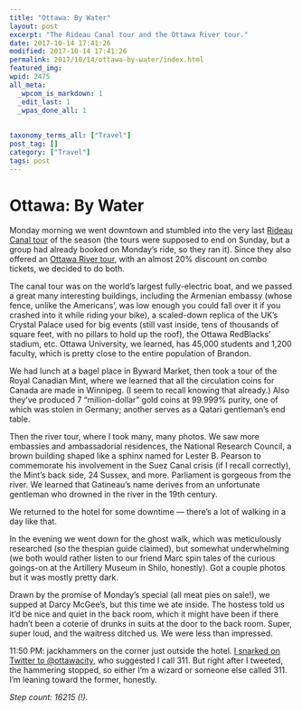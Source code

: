 ```yaml
---
title: "Ottawa: By Water"
layout: post
excerpt: "The Rideau Canal tour and the Ottawa River tour."
date: 2017-10-14 17:41:26
modified: 2017-10-14 17:41:26
permalink: 2017/10/14/ottawa-by-water/index.html
featured_img: 
wpid: 2475
all_meta: 
  _wpcom_is_markdown: 1
  _edit_last: 1
  _wpas_done_all: 1
  
  
taxonomy_terms_all: ["Travel"]
post_tag: []
category: ["Travel"]
tags: post
---
```


# Ottawa: By Water

Monday morning we went downtown and stumbled into the very last [Rideau Canal tour](http://rideaucanalcruises.ca/en/) of the season (the tours were supposed to end on Sunday, but a group had already booked on Monday’s ride, so they ran it). Since they also offered an [Ottawa River tour](https://paulsboatline.com/en/), with an almost 20% discount on combo tickets, we decided to do both.

The canal tour was on the world’s largest fully-electric boat, and we passed a great many interesting buildings, including the Armenian embassy (whose fence, unlike the Americans’, was low enough you could fall over it if you crashed into it while riding your bike), a scaled-down replica of the UK’s Crystal Palace used for big events (still vast inside, tens of thousands of square feet, with no pillars to hold up the roof), the Ottawa RedBlacks’ stadium, etc. Ottawa University, we learned, has 45,000 students and 1,200 faculty, which is pretty close to the entire population of Brandon.

We had lunch at a bagel place in Byward Market, then took a tour of the Royal Canadian Mint, where we learned that all the circulation coins for Canada are made in Winnipeg. (I seem to recall knowing that already.) Also they’ve produced 7 “million-dollar” gold coins at 99.999% purity, one of which was stolen in Germany; another serves as a Qatari gentleman’s end table.

Then the river tour, where I took many, many photos. We saw more embassies and ambassadorial residences, the National Research Council, a brown building shaped like a sphinx named for Lester B. Pearson to commemorate his involvement in the Suez Canal crisis (if I recall correctly), the Mint’s back side, 24 Sussex, and more. Parliament is gorgeous from the river. We learned that Gatineau’s name derives from an unfortunate gentleman who drowned in the river in the 19th century.

We returned to the hotel for some downtime — there’s a lot of walking in a day like that.

In the evening we went down for the ghost walk, which was meticulously researched (so the thespian guide claimed), but somewhat underwhelming (we both would rather listen to our friend Marc spin tales of the curious goings-on at the Artillery Museum in Shilo, honestly). Got a couple photos but it was mostly pretty dark.

Drawn by the promise of Monday’s special (all meat pies on sale!), we supped at Darcy McGee’s, but this time we ate inside. The hostess told us it’d be nice and quiet in the back room, which it might have been if there hadn’t been a coterie of drunks in suits at the door to the back room. Super, super loud, and the waitress ditched us. We were less than impressed.

11:50 PM: jackhammers on the corner just outside the hotel. [I snarked on Twitter to @ottawacity](https://twitter.com/pjohanneson/status/915062022013882369), who suggested I call 311. But right after I tweeted, the hammering stopped, so either I’m a wizard or someone else called 311. I’m leaning toward the former, honestly.

*Step count: 16215 (!).*